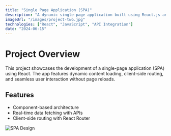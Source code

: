 ```yaml
---
title: "Single Page Application (SPA)"
description: "A dynamic single-page application built using React.js and modern web development practices."
imageUrl: "/images/project-two.jpg"
technologies: ["React", "JavaScript", "API Integration"]
date: "2024-06-15"
---
```

# Project Overview

This project showcases the development of a single-page application (SPA) using React. The app features dynamic content loading, client-side routing, and seamless user interaction without page reloads.

## Features

- Component-based architecture
- Real-time data fetching with APIs
- Client-side routing with React Router

![SPA Design](https://via.placeholder.com/600x400.png?text=Single+Page+Application)
